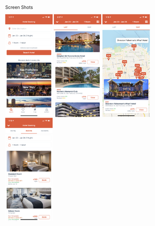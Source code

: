 Screen Shots

<img src="https://github.com/miterran/hotel_booking/blob/master/assets/images/screenshots/shop.png?raw=true" width="30%" height="30%">
<img src="https://github.com/miterran/hotel_booking/blob/master/assets/images/screenshots/hotels.png?raw=true" width="30%" height="30%">
<img src="https://github.com/miterran/hotel_booking/blob/master/assets/images/screenshots/map.png?raw=true" width="30%" height="30%">
<img src="https://github.com/miterran/hotel_booking/blob/master/assets/images/screenshots/rooms.png?raw=true" width="30%" height="30%">